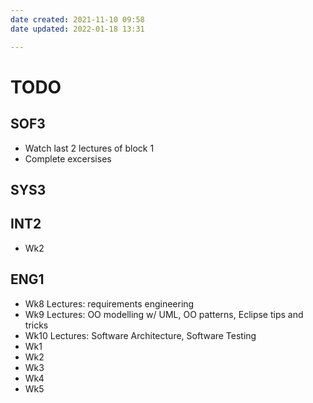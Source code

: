 ```yaml
---
date created: 2021-11-10 09:58
date updated: 2022-01-18 13:31

---
```


# TODO

## SOF3

- Watch last 2 lectures of block 1
- Complete excersises

## SYS3

## INT2

- Wk2

## ENG1

- Wk8 Lectures: requirements engineering
- Wk9 Lectures: OO modelling w/ UML, OO patterns, Eclipse tips and tricks
- Wk10 Lectures: Software Architecture, Software Testing
- Wk1
- Wk2
- Wk3 
- Wk4
- Wk5